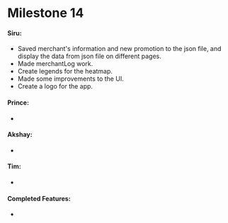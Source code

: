 # Milestone 14
#### Siru:
* Saved merchant's information and new promotion to the json file, and display the data from json file on different pages.
* Made merchantLog work.
* Create legends for the heatmap.
* Made some improvements to the UI.
* Create a logo for the app.

#### Prince:
* 

#### Akshay:
* 
#### Tim:
* 

#### Completed Features:
*
